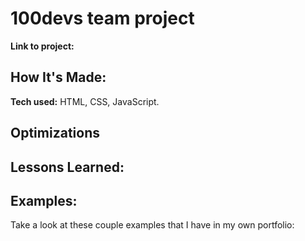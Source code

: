 # 100devs team project



**Link to project:** 


## How It's Made:

**Tech used:** HTML, CSS, JavaScript.



## Optimizations


## Lessons Learned:


## Examples:
Take a look at these couple examples that I have in my own portfolio:



